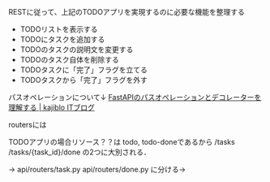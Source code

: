 

RESTに従って、上記のTODOアプリを実現するのに必要な機能を整理する

- TODOリストを表示する
- TODOにタスクを追加する
- TODOのタスクの説明文を変更する
- TODOのタスク自体を削除する
- TODOタスクに「完了」フラグを立てる
- TODOタスクから「完了」フラグを外す

パスオペレーションについて↓
[FastAPIのパスオペレーションとデコレーターを理解する | kajiblo ITブログ](https://kajiblo.com/fastapi-path-opereation/)


routersには

TODOアプリの場合リソース？？は
todo, todo-doneであるから
/tasks
/tasks/{task_id}/done
の2つに大別される．

→
api/routers/task.py
api/routers/done.py
に分ける→
